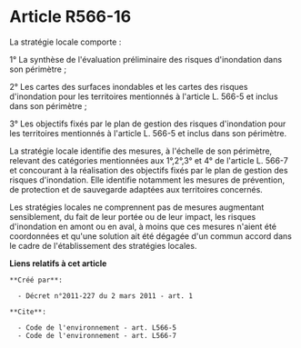 # Article R566-16

La stratégie locale comporte :

1° La synthèse de l'évaluation préliminaire des risques d'inondation dans son périmètre ;

2° Les cartes des surfaces inondables et les cartes des risques d'inondation pour les territoires mentionnés à l'article L.
566-5 et inclus dans son périmètre ;

3° Les objectifs fixés par le plan de gestion des risques d'inondation pour les territoires mentionnés à l'article L. 566-5
et inclus dans son périmètre.

La stratégie locale identifie des mesures, à l'échelle de son périmètre, relevant des catégories mentionnées aux 1°,2°,3° et
4° de l'article L. 566-7 et concourant à la réalisation des objectifs fixés par le plan de gestion des risques d'inondation.
Elle identifie notamment les mesures de prévention, de protection et de sauvegarde adaptées aux territoires concernés.

Les stratégies locales ne comprennent pas de mesures augmentant sensiblement, du fait de leur portée ou de leur impact, les
risques d'inondation en amont ou en aval, à moins que ces mesures n'aient été coordonnées et qu'une solution ait été dégagée
d'un commun accord dans le cadre de l'établissement des stratégies locales.

**Liens relatifs à cet article**

	**Créé par**:

	  - Décret n°2011-227 du 2 mars 2011 - art. 1

	**Cite**:

	  - Code de l'environnement - art. L566-5
	  - Code de l'environnement - art. L566-7
